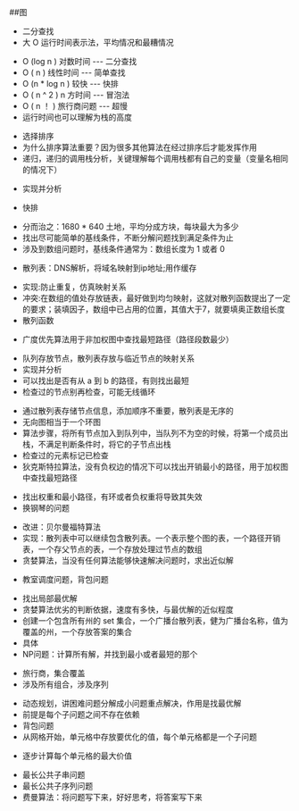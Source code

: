 ##图
- 二分查找
- 大 O 运行时间表示法，平均情况和最糟情况
 * O (log n ) 对数时间 --- 二分查找
 * O ( n ) 线性时间 --- 简单查找
 * O (n * log n ) 较快 --- 快排
 * O ( n ^ 2 ) n 方时间 --- 冒泡法
 * O ( n ！ ) 旅行商问题 --- 超慢
 * 运行时间也可以理解为栈的高度
- 选择排序
- 为什么排序算法重要？因为很多其他算法在经过排序后才能发挥作用
- 递归，递归的调用栈分析，关键理解每个调用栈都有自己的变量（变量名相同的情况下）
 * 实现并分析
- 快排
 * 分而治之：1680 * 640 土地，平均分成方块，每块最大为多少
 * 找出尽可能简单的基线条件，不断分解问题找到满足条件为止
 * 涉及到数组问题时，基线条件通常为：数组长度为 1 或者 0
- 散列表：DNS解析，将域名映射到ip地址;用作缓存
 * 实现:防止重复，仿真映射关系
 * 冲突:在数组的值处存放链表，最好做到均匀映射，这就对散列函数提出了一定的要求；装填因子，数组中已占用的位置，其值大于7，就要填奥正数组长度
 * 散列函数
- 广度优先算法用于非加权图中查找最短路径（路径段数最少）
 * 队列存放节点，散列表存放与临近节点的映射关系
 * 实现并分析
 * 可以找出是否有从 a 到 b 的路径，有则找出最短
 * 检查过的节点别再检查，可能无线循环
- 通过散列表存储节点信息，添加顺序不重要，散列表是无序的  
- 无向图相当于一个环图
- 算法步骤，将所有节点加入到队列中，当队列不为空的时候，将第一个成员出栈，不满足判断条件时，将它的子节点出栈
- 检查过的元素标记已检查
- 狄克斯特拉算法，没有负权边的情况下可以找出开销最小的路径，用于加权图中查找最短路径
 * 找出权重和最小路径，有环或者负权重将导致其失效
 * 换钢琴的问题
- 改进：贝尔曼福特算法
- 实现：散列表中可以继续包含散列表。一个表示整个图的表，一个路径开销表，一个存父节点的表，一个存放处理过节点的数组
- 贪婪算法，当没有任何算法能够快速解决问题时，求出近似解
 * 教室调度问题，背包问题
- 找出局部最优解
- 贪婪算法优劣的判断依据，速度有多快，与最优解的近似程度
- 创建一个包含所有州的 set 集合，一个广播台散列表，健为广播台名称，值为覆盖的州，一个存放答案的集合
- 具体
- NP问题：计算所有解，并找到最小或者最短的那个
 * 旅行商，集合覆盖
 * 涉及所有组合，涉及序列
- 动态规划，讲困难问题分解成小问题重点解决，作用是找最优解
- 前提是每个子问题之间不存在依赖
- 背包问题
- 从网格开始，单元格中存放要优化的值，每个单元格都是一个子问题
 * 逐步计算每个单元格的最大价值
- 最长公共子串问题
- 最长公共子序列问题
- 费曼算法：将问题写下来，好好思考，将答案写下来

